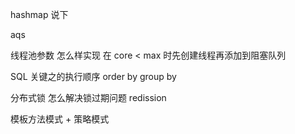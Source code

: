 hashmap 说下

aqs 

线程池参数
怎么样实现 在 core < max 时先创建线程再添加到阻塞队列


SQL 关键之的执行顺序 order by   group by


分布式锁 怎么解决锁过期问题 redission

模板方法模式 + 策略模式

